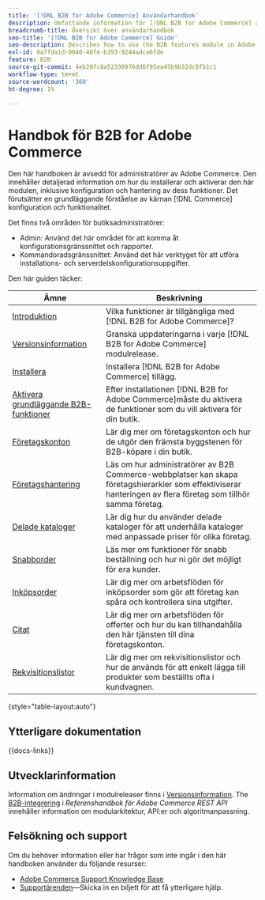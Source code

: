 ```yaml
---
title: '[!DNL B2B for Adobe Commerce] Användarhandbok'
description: Omfattande information för [!DNL B2B for Adobe Commerce] administratörer, inklusive installation och konfiguration.
breadcrumb-title: Översikt över användarhandbok
seo-title: '[!DNL B2B for Adobe Commerce] Guide'
seo-description: Describes how to use the B2B features module in Adobe Commerce.
exl-id: 8a7fda1d-0040-48fe-b393-9244adca6fde
feature: B2B
source-git-commit: 4eb20fc8a52330976dd6f95ea45b9b32dc6fb1c1
workflow-type: tm+mt
source-wordcount: '360'
ht-degree: 1%

---
```


# Handbok för B2B for Adobe Commerce

Den här handboken är avsedd för administratörer av Adobe Commerce. Den innehåller detaljerad information om hur du installerar och aktiverar den här modulen, inklusive konfiguration och hantering av dess funktioner. Det förutsätter en grundläggande förståelse av kärnan [!DNL Commerce] konfiguration och funktionalitet.

Det finns två områden för butiksadministratörer:

- Admin: Använd det här området för att komma åt konfigurationsgränssnittet och rapporter.
- Kommandoradsgränssnittet: Använd det här verktyget för att utföra installations- och serverdelskonfigurationsuppgifter.

Den här guiden täcker:

| Ämne | Beskrivning |
| ------- | ----------- |
| [Introduktion](introduction.md) | Vilka funktioner är tillgängliga med [!DNL B2B for Adobe Commerce]? |
| [Versionsinformation](release-notes.md) | Granska uppdateringarna i varje [!DNL B2B for Adobe Commerce] modulrelease. |
| [Installera](install.md) | Installera [!DNL B2B for Adobe Commerce] tillägg. |
| [Aktivera grundläggande B2B-funktioner](enable-basic-features.md) | Efter installationen [!DNL B2B for Adobe Commerce]måste du aktivera de funktioner som du vill aktivera för din butik. |
| [Företagskonton](account-companies.md) | Lär dig mer om företagskonton och hur de utgör den främsta byggstenen för B2B-köpare i din butik. |
| [Företagshantering](manage-companies.md) | Läs om hur administratörer av B2B Commerce-webbplatser kan skapa företagshierarkier som effektiviserar hanteringen av flera företag som tillhör samma företag. |
| [Delade kataloger](catalog-shared.md) | Lär dig hur du använder delade kataloger för att underhålla kataloger med anpassade priser för olika företag. |
| [Snabborder](quick-order.md) | Läs mer om funktioner för snabb beställning och hur ni gör det möjligt för era kunder. |
| [Inköpsorder](purchase-order-flow.md) | Lär dig mer om arbetsflöden för inköpsorder som gör att företag kan spåra och kontrollera sina utgifter. |
| [Citat](quotes.md) | Lär dig mer om arbetsflöden för offerter och hur du kan tillhandahålla den här tjänsten till dina företagskonton. |
| [Rekvisitionslistor](requisition-lists.md) | Lär dig mer om rekvisitionslistor och hur de används för att enkelt lägga till produkter som beställts ofta i kundvagnen. |

{style="table-layout:auto"}

## Ytterligare dokumentation

{{docs-links}}

## Utvecklarinformation

Information om ändringar i modulreleaser finns i [Versionsinformation](release-notes.md). The [B2B-integrering](https://developer.adobe.com/commerce/webapi/rest/b2b/) i _Referenshandbok för Adobe Commerce REST API_  innehåller information om modularkitektur, API:er och algoritmanpassning.

## Felsökning och support

Om du behöver information eller har frågor som inte ingår i den här handboken använder du följande resurser:

- [Adobe Commerce Support Knowledge Base](https://experienceleague.adobe.com/docs/commerce-knowledge-base/kb/overview.html)
- [Supportärenden](https://experienceleague.adobe.com/docs/commerce-knowledge-base/kb/help-center-guide/magento-help-center-user-guide.html#submit-ticket)—Skicka in en biljett för att få ytterligare hjälp.
